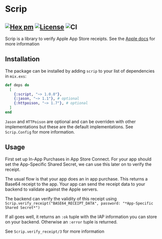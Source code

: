 # Scrip

## [![Hex pm](http://img.shields.io/hexpm/v/scrip.svg?style=flat)](https://hex.pm/packages/scrip) [![License](https://img.shields.io/badge/License-MIT-blue.svg)](https://opensource.org/licenses/MIT) ![CI](https://github.com/maartenvanvliet/scrip/workflows/CI/badge.svg)

<!-- MDOC !-->

Scrip is a library to verify Apple App Store receipts. See the [Apple docs](https://developer.apple.com/documentation/appstorereceipts) for more information

## Installation

The package can be installed by adding `scrip` to your list of dependencies in `mix.exs`:

```elixir
def deps do
  [
    {:script, "~> 1.0.0"},
    {:jason, "~> 1.1"}, # optional
    {:httpoison, "~> 1.7"}, # optional
  ]
end
```

`Jason` and `HTTPoison` are optional and can be overriden with other implementations
but these are the default implementations. See `Scrip.Config` for more information.

## Usage

First set up In-App Purchases in App Store Connect. For your app should set the App-Specific Shared Secret, we can
use this later on to verify the receipt.

The usual flow is that your app does an in app purchase. This returns a Base64 receipt to the app. Your app can send the
receipt data to your backend to validate against the Apple servers.

The backend can verify the validity of this receipt using `Scrip.verify_receipt("BASE64_RECEIPT_DATA", password: "*App-Specific Shared Secret*")`

If all goes well, it returns an `:ok` tuple with the IAP information you can store on your backend.
Otherwise an `:error` tuple is returned.

See `Scrip.verify_receipt/3` for more information
